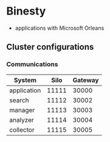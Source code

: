# Binesty 

- applications with Microsoft Orleans


## Cluster configurations

### Communications

| System      | Silo  | Gateway |
|-------------|-------|---------|
| application | 11111 | 30000   |
| search      | 11112 | 30002   |
| manager     | 11113 | 30003   |
| analyzer    | 11114 | 30004   |
| collector   | 11115 | 30005   |